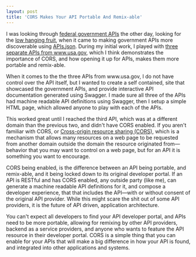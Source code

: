 ```yaml
---
layout: post
title: 'CORS Makes Your API Portable And Remix-able'
---
```

<p><img style="padding: 10px;" src="https://s3.amazonaws.com/kinlane-productions/bw-icons/bw-turntable.jpg" alt="" align="right" /></p>
<p>I was looking through <a href="http://apievangelist.com/2014/07/10/looking-at-77-federal-government-api-developer-portals-and-190-apis">federal government APIs</a> the other day, looking for the <a href="http://apievangelist.com/2014/07/10/low-hanging-fruit-for-api-discovery-in-the-federal-government">low hanging fruit</a>, when it came to making government APIs more discoverable using <a href="http://apisjson.org">APIs.json</a>. During my initial work, I played with <a href="http://www.usa.gov.apievangelist.com/">three separate APIs from www.usa.gov</a>, which I think demonstrates the importance of CORS, and how opening it up for APIs, makes them more portable and remix-able.</p>
<p>When it comes to the the three APIs from www.usa.gov, I do not have control over the API itself, but I wanted to create a self contained, site that showcased the government APIs, and provide interactive API documentation generated using Swagger. I made sure all three of the APIs had machine readable API definitions using Swagger, then I setup a simple HTML page, which allowed anyone to play with each of the APIs.</p>
<p>This worked great until I reached the third API, which was at a different domain than the previous two, and didn't have CORS enabled. If you aren't familiar with CORS, or <a href="http://en.wikipedia.org/wiki/Cross-origin_resource_sharing">Cross-origin resource sharing (CORS)</a>, which is a mechanism that allows many resources on a web page to be requested from another domain outside the domain the resource originated from&mdash;behavior that you may want to control on a web page, but for an API it is something you want to encourage.</p>
<p>CORS being enabled, is the difference between an API being portable, and remix-able, and it being locked down to its original developer portal. If an API is RESTful and has CORS enabled, any outside party (like me), can generate a machine readable API definitions for it, and compose a developer experience, that that includes the API&mdash;with or without consent of the original API provider. While this might scare the shit out of some API providers, it is the future of API driven, application architecture.</p>
<p>You can't expect all developers to find your API developer portal, and APIs need to be more portable, allowing for remixing by other API providers, backend as a service providers, and anyone who wants to feature the API resource in their developer portal. CORS is a simple thing that you can enable for your APIs that will make a big difference in how your API is found, and integrated into other applications and systems.</p>